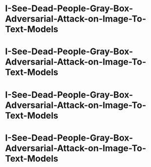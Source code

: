 # I-See-Dead-People-Gray-Box-Adversarial-Attack-on-Image-To-Text-Models
# I-See-Dead-People-Gray-Box-Adversarial-Attack-on-Image-To-Text-Models
# I-See-Dead-People-Gray-Box-Adversarial-Attack-on-Image-To-Text-Models
# I-See-Dead-People-Gray-Box-Adversarial-Attack-on-Image-To-Text-Models
